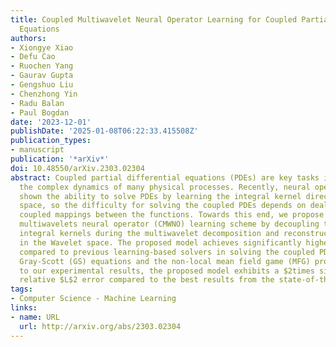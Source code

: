 ```yaml
---
title: Coupled Multiwavelet Neural Operator Learning for Coupled Partial Differential
  Equations
authors:
- Xiongye Xiao
- Defu Cao
- Ruochen Yang
- Gaurav Gupta
- Gengshuo Liu
- Chenzhong Yin
- Radu Balan
- Paul Bogdan
date: '2023-12-01'
publishDate: '2025-01-08T06:22:33.415508Z'
publication_types:
- manuscript
publication: '*arXiv*'
doi: 10.48550/arXiv.2303.02304
abstract: Coupled partial differential equations (PDEs) are key tasks in modeling
  the complex dynamics of many physical processes. Recently, neural operators have
  shown the ability to solve PDEs by learning the integral kernel directly in Fourier/Wavelet
  space, so the difficulty for solving the coupled PDEs depends on dealing with the
  coupled mappings between the functions. Towards this end, we propose a textito̧upled
  multiwavelets neural operator (CMWNO) learning scheme by decoupling the coupled
  integral kernels during the multiwavelet decomposition and reconstruction procedures
  in the Wavelet space. The proposed model achieves significantly higher accuracy
  compared to previous learning-based solvers in solving the coupled PDEs including
  Gray-Scott (GS) equations and the non-local mean field game (MFG) problem. According
  to our experimental results, the proposed model exhibits a $2times sim 4times$ improvement
  relative $L$2 error compared to the best results from the state-of-the-art models.
tags:
- Computer Science - Machine Learning
links:
- name: URL
  url: http://arxiv.org/abs/2303.02304
---
```

